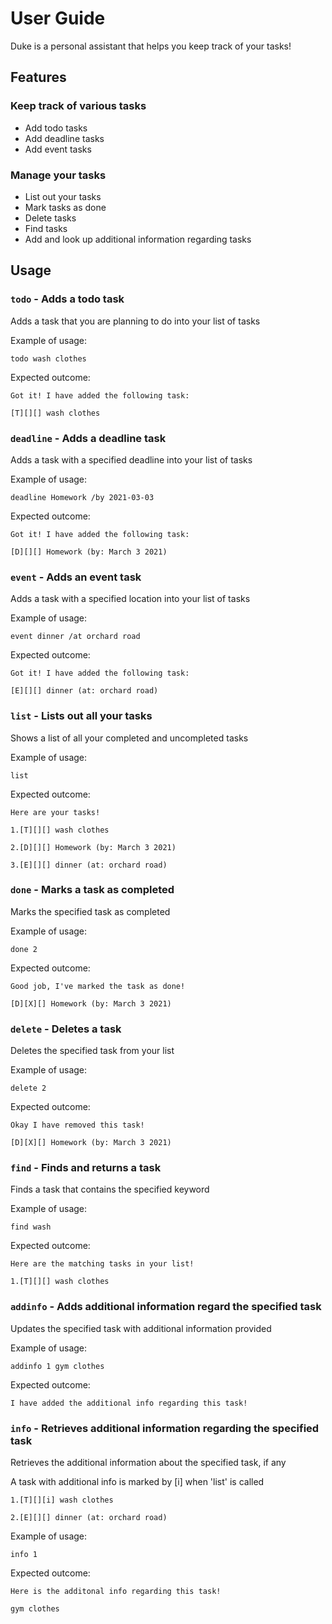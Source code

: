 # User Guide
Duke is a personal assistant that helps you keep track of your tasks!

## Features

### Keep track of various tasks 
* Add todo tasks
* Add deadline tasks
* Add event tasks

### Manage your tasks
* List out your tasks
* Mark tasks as done
* Delete tasks
* Find tasks
* Add and look up additional information regarding tasks

## Usage

### `todo` - Adds a todo task

Adds a task that you are planning to do into your list of tasks

Example of usage: 

`todo wash clothes`

Expected outcome:

`Got it! I have added the following task:`

`[T][][] wash clothes`

### `deadline` - Adds a deadline task

Adds a task with a specified deadline into your list of tasks

Example of usage: 

`deadline Homework /by 2021-03-03`

Expected outcome:

`Got it! I have added the following task:`

`[D][][] Homework (by: March 3 2021)`

### `event` - Adds an event task

Adds a task with a specified location into your list of tasks

Example of usage: 

`event dinner /at orchard road`

Expected outcome:

`Got it! I have added the following task:`

`[E][][] dinner (at: orchard road)`

### `list` - Lists out all your tasks

Shows a list of all your completed and uncompleted tasks

Example of usage: 

`list`

Expected outcome:

`Here are your tasks!`

`1.[T][][] wash clothes`

`2.[D][][] Homework (by: March 3 2021)`

`3.[E][][] dinner (at: orchard road)`

### `done` - Marks a task as completed

Marks the specified task as completed

Example of usage: 

`done 2`

Expected outcome:

`Good job, I've marked the task as done!`

`[D][X][] Homework (by: March 3 2021)`

### `delete` - Deletes a task

Deletes the specified task from your list

Example of usage: 

`delete 2`

Expected outcome:

`Okay I have removed this task!`

`[D][X][] Homework (by: March 3 2021)`

### `find` - Finds and returns a task

Finds a task that contains the specified keyword

Example of usage: 

`find wash`

Expected outcome:

`Here are the matching tasks in your list!`

`1.[T][][] wash clothes`

### `addinfo` - Adds additional information regard the specified task

Updates the specified task with additional information provided

Example of usage: 

`addinfo 1 gym clothes`

Expected outcome:

`I have added the additional info regarding this task!`

### `info` - Retrieves additional information regarding the specified task

Retrieves the additional information about the specified task, if any

A task with additional info is marked by [i] when 'list' is called

`1.[T][][i] wash clothes`

`2.[E][][] dinner (at: orchard road)`

Example of usage: 

`info 1`

Expected outcome:

`Here is the additonal info regarding this task!`

`gym clothes`
